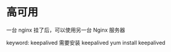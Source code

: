 # 高可用

一台 nginx 挂了后，可以使用另一台 Nginx 服务器

keyword: keepalived
需要安装 keepalived
yum install keepalived

```Nginx


```
